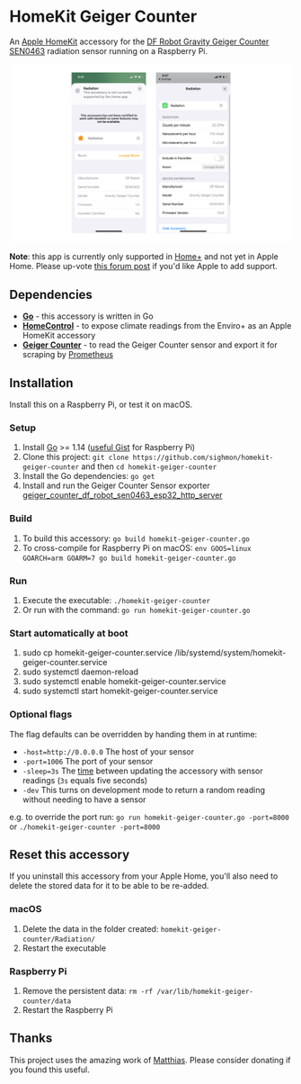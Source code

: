 # HomeKit Geiger Counter

An [Apple HomeKit](https://developer.apple.com/homekit/) accessory for the [DF Robot Gravity Geiger Counter SEN0463](https://www.dfrobot.com/product-2547.html) radiation sensor running on a Raspberry Pi.

![The accessory added to iOS](_images/homekit-geiger-counter.jpg)

**Note**: this app is currently only supported in [Home+](https://apps.apple.com/us/app/home-5/id995994352) and not yet in Apple Home. Please up-vote [this forum post](https://developer.apple.com/forums/thread/702676) if you'd like Apple to add support.

## Dependencies

* [**Go**](http://golang.org/doc/install) - this accessory is written in Go
* [**HomeControl**](https://github.com/brutella/hc) - to expose climate readings from the Enviro+ as an Apple HomeKit accessory
* [**Geiger Counter**](https://github.com/sighmon/geiger_counter_df_robot_sen0463_esp32_http_server) - to read the Geiger Counter sensor and export it for scraping by [Prometheus](https://prometheus.io)

## Installation

Install this on a Raspberry Pi, or test it on macOS.

### Setup

1. Install [Go](http://golang.org/doc/install) >= 1.14 ([useful Gist](https://gist.github.com/pcgeek86/0206d688e6760fe4504ba405024e887c) for Raspberry Pi)
1. Clone this project: `git clone https://github.com/sighmon/homekit-geiger-counter` and then `cd homekit-geiger-counter`
1. Install the Go dependencies: `go get`
1. Install and run the Geiger Counter Sensor exporter [geiger_counter_df_robot_sen0463_esp32_http_server](https://github.com/sighmon/geiger_counter_df_robot_sen0463_esp32_http_server)

### Build

1. To build this accessory: `go build homekit-geiger-counter.go`
1. To cross-compile for Raspberry Pi on macOS: `env GOOS=linux GOARCH=arm GOARM=7 go build homekit-geiger-counter.go`

### Run

1. Execute the executable: `./homekit-geiger-counter`
1. Or run with the command: `go run homekit-geiger-counter.go`

### Start automatically at boot

1. sudo cp homekit-geiger-counter.service /lib/systemd/system/homekit-geiger-counter.service
2. sudo systemctl daemon-reload
3. sudo systemctl enable homekit-geiger-counter.service
4. sudo systemctl start homekit-geiger-counter.service

### Optional flags

The flag defaults can be overridden by handing them in at runtime:

* `-host=http://0.0.0.0` The host of your sensor
* `-port=1006` The port of your sensor
* `-sleep=3s` The [time](https://golang.org/pkg/time/#ParseDuration) between updating the accessory with sensor readings (`3s` equals five seconds)
* `-dev` This turns on development mode to return a random reading without needing to have a sensor

e.g. to override the port run: `go run homekit-geiger-counter.go -port=8000` or `./homekit-geiger-counter -port=8000`

## Reset this accessory

If you uninstall this accessory from your Apple Home, you'll also need to delete the stored data for it to be able to be re-added.

### macOS

1. Delete the data in the folder created: `homekit-geiger-counter/Radiation/`
1. Restart the executable

### Raspberry Pi

1. Remove the persistent data: `rm -rf /var/lib/homekit-geiger-counter/data`
1. Restart the Raspberry Pi

## Thanks

This project uses the amazing work of [Matthias](https://github.com/brutella). Please consider donating if you found this useful.
